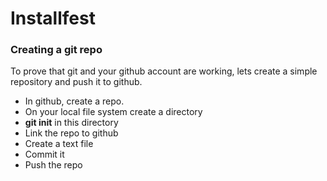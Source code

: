 # Installfest
### Creating a git repo

To prove that git and your github account are working, lets create a simple repository and push it to github.

- In github, create a repo.
- On your local file system create a directory
- __git init__ in this directory
- Link the repo to github
- Create a text file
- Commit it
- Push the repo

